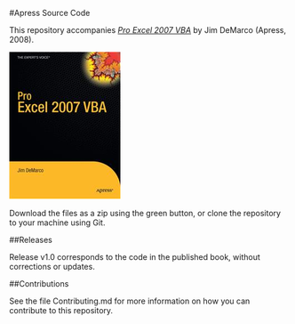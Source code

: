 #Apress Source Code

This repository accompanies [*Pro Excel 2007 VBA*](http://www.apress.com/9781590599570) by Jim DeMarco (Apress, 2008).

![Cover image](9781590599570.jpg)

Download the files as a zip using the green button, or clone the repository to your machine using Git.

##Releases

Release v1.0 corresponds to the code in the published book, without corrections or updates.

##Contributions

See the file Contributing.md for more information on how you can contribute to this repository.
